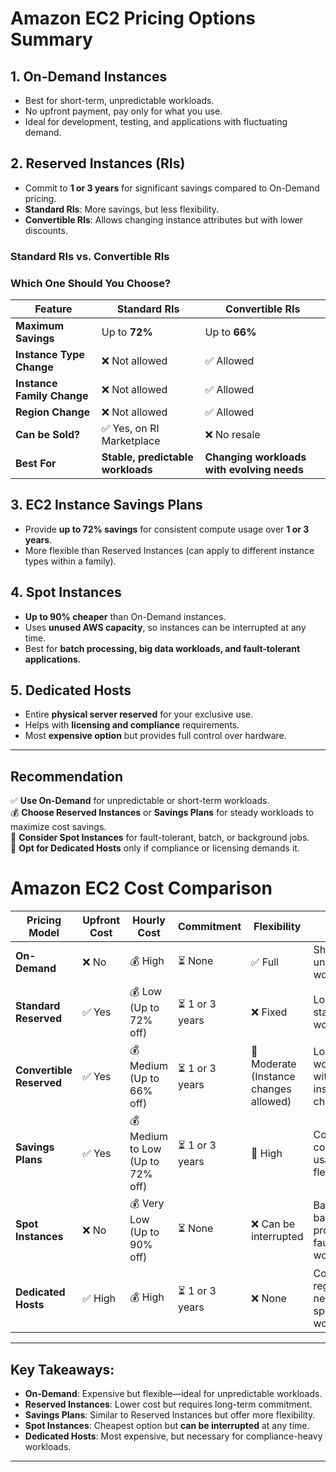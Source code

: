 # Amazon EC2 Pricing Options Summary

## 1. On-Demand Instances

- Best for short-term, unpredictable workloads.
- No upfront payment, pay only for what you use.
- Ideal for development, testing, and applications with fluctuating demand.

## 2. Reserved Instances (RIs)

- Commit to **1 or 3 years** for significant savings compared to On-Demand pricing.
- **Standard RIs**: More savings, but less flexibility.
- **Convertible RIs**: Allows changing instance attributes but with lower discounts.

### Standard RIs vs. Convertible RIs

### **Which One Should You Choose?**

| Feature                    | **Standard RIs**                  | **Convertible RIs**                        |
| -------------------------- | --------------------------------- | ------------------------------------------ |
| **Maximum Savings**        | Up to **72%**                     | Up to **66%**                              |
| **Instance Type Change**   | ❌ Not allowed                    | ✅ Allowed                                 |
| **Instance Family Change** | ❌ Not allowed                    | ✅ Allowed                                 |
| **Region Change**          | ❌ Not allowed                    | ✅ Allowed                                 |
| **Can be Sold?**           | ✅ Yes, on RI Marketplace         | ❌ No resale                               |
| **Best For**               | **Stable, predictable workloads** | **Changing workloads with evolving needs** |

## 3. EC2 Instance Savings Plans

- Provide **up to 72% savings** for consistent compute usage over **1 or 3 years**.
- More flexible than Reserved Instances (can apply to different instance types within a family).

## 4. Spot Instances

- **Up to 90% cheaper** than On-Demand instances.
- Uses **unused AWS capacity**, so instances can be interrupted at any time.
- Best for **batch processing, big data workloads, and fault-tolerant applications**.

## 5. Dedicated Hosts

- Entire **physical server reserved** for your exclusive use.
- Helps with **licensing and compliance** requirements.
- Most **expensive option** but provides full control over hardware.

---

## Recommendation

✅ **Use On-Demand** for unpredictable or short-term workloads.  
💰 **Choose Reserved Instances** or **Savings Plans** for steady workloads to maximize cost savings.  
📌 **Consider Spot Instances** for fault-tolerant, batch, or background jobs.  
🏢 **Opt for Dedicated Hosts** only if compliance or licensing demands it.

# Amazon EC2 Cost Comparison

| **Pricing Model**        | **Upfront Cost** | **Hourly Cost**       | **Commitment**       | **Flexibility** | **Best For** |
|-------------------------|----------------|----------------------|----------------------|----------------|-------------|
| **On-Demand**           | ❌ No           | 💰 High               | ⏳ None               | ✅ Full         | Short-term, unpredictable workloads |
| **Standard Reserved**   | ✅ Yes          | 💰 Low (Up to 72% off) | ⏳ 1 or 3 years       | ❌ Fixed       | Long-term, stable workloads |
| **Convertible Reserved**| ✅ Yes          | 💰 Medium (Up to 66% off) | ⏳ 1 or 3 years  | 🔄 Moderate (Instance changes allowed) | Long-term workloads with potential instance type changes |
| **Savings Plans**       | ✅ Yes          | 💰 Medium to Low (Up to 72% off) | ⏳ 1 or 3 years  | 🔄 High       | Consistent compute usage with flexibility |
| **Spot Instances**      | ❌ No           | 💰 Very Low (Up to 90% off) | ⏳ None           | ❌ Can be interrupted | Batch jobs, background processing, fault-tolerant workloads |
| **Dedicated Hosts**     | ✅ High         | 💰 High                | ⏳ 1 or 3 years      | ❌ None        | Compliance, regulatory needs, specialized workloads |

---

## **Key Takeaways:**
- **On-Demand**: Expensive but flexible—ideal for unpredictable workloads.
- **Reserved Instances**: Lower cost but requires long-term commitment.
- **Savings Plans**: Similar to Reserved Instances but offer more flexibility.
- **Spot Instances**: Cheapest option but **can be interrupted** at any time.
- **Dedicated Hosts**: Most expensive, but necessary for compliance-heavy workloads.

---